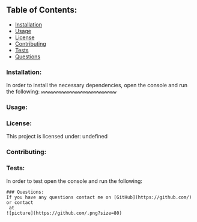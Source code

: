 #   

## Table of Contents:
* [Installation](#installation)
* [Usage](#usage)
* [License](#license)
* [Contributing](#contributing)
* [Tests](#tests)
* [Questions](#questions)
### Installation:
In order to install the necessary dependencies, open the console and run the following:
```wwwwwwwwwwwwwwwwwwwwwwwwwwww```
### Usage:

### License:
This project is licensed under:
undefined
### Contributing:

### Tests:
In order to test open the console and run the following:
``````
### Questions:
If you have any questions contact me on [GitHub](https://github.com/) or contact 
 at 
![picture](https://github.com/.png?size=80)
  
